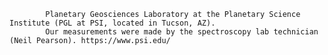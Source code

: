 
            Planetary Geosciences Laboratory at the Planetary Science Institute (PGL at PSI, located in Tucson, AZ).
            Our measurements were made by the spectroscopy lab technician (Neil Pearson). https://www.psi.edu/
        